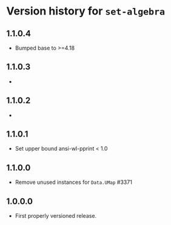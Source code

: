 # Version history for `set-algebra`

## 1.1.0.4

* Bumped base to >=4.18

## 1.1.0.3

*

## 1.1.0.2

*

## 1.1.0.1

- Set upper bound ansi-wl-pprint < 1.0

## 1.1.0.0

- Remove unused instances for `Data.UMap` #3371

## 1.0.0.0

* First properly versioned release.

